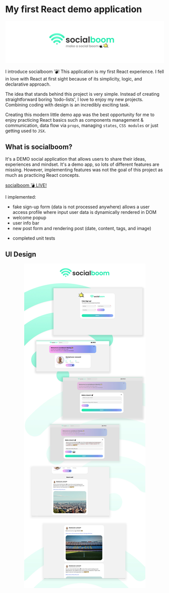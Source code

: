 # My first React demo application

<p align="center"><img src="/src/img/socialboom banner.png"></p>

I introduce socialboom 💣! This application is my first React experience.
I fell in love with React at first sight because of its simplicity, logic, and declarative approach.

The idea that stands behind this project is very simple. Instead of creating straightforward boring 'todo-lists', I love to enjoy my new projects. Combining coding with design is an incredibly exciting task.

Creating this modern little demo app was the best opportunity for me to enjoy practicing React basics such as components management & communication, data flow via `props`, managing `states`, `CSS modules` or just getting used to `JSX`.

## What is socialboom?

It's a DEMO social application that allows users to share their ideas, experiences and mindset. It's a demo app, so lots of different features are missing. However, implementing features was not the goal of this project as much as practicing React concepts.

[socialboom 💣 LIVE!](https://socialboom.maciejkuran.com)

I implemented:

- fake sign-up form (data is not processed anywhere) allows a user access profile where input user data is dynamically rendered in DOM
- welcome popup
- user info bar
- new post form and rendering post (date, content, tags, and image)

* completed unit tests

## UI Design

<p align="center"><img src="/src/img/socialboom ui.jpg"></p>
